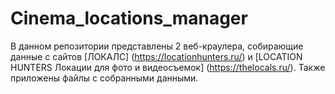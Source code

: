 # Cinema_locations_manager

В данном репозитории представлены 2 веб-краулера, собирающие данные с сайтов [ЛОКАЛС] (https://locationhunters.ru/) и [LOCATION HUNTERS 
Локации для фото и видеосъемок] (https://thelocals.ru/). Также приложены файлы с собранными данными. 
